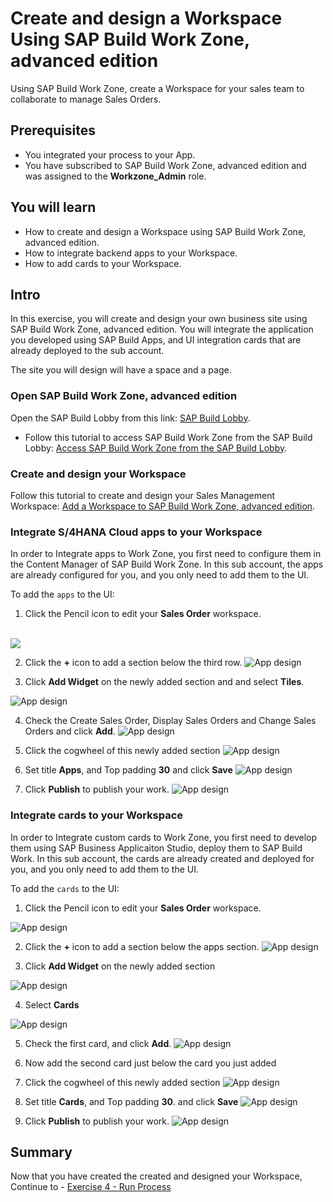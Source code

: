 # Create and design a Workspace Using SAP Build Work Zone, advanced edition
<!-- description --> Using SAP Build Work Zone, create a Workspace for your sales team to collaborate to manage Sales Orders.

 ## Prerequisites
- You integrated your process to your App.
- You have subscribed to SAP Build Work Zone, advanced edition and was assigned to the **Workzone_Admin** role.



## You will learn
- How to create and design a Workspace using SAP Build Work Zone, advanced edition.
- How to integrate backend apps to your Workspace.
- How to add cards to your Workspace.



## Intro
In this exercise, you will create and design your own business site using SAP Build Work Zone, advanced edition. You will integrate the application you developed using SAP Build Apps, and UI integration cards that are already deployed to the sub account.

The site you will design will have a space and a page.


### Open SAP Build Work Zone, advanced edition
Open the SAP Build Lobby from this link:  [SAP Build Lobby](https://ad163-hxj0v9xc.eu10.build.cloud.sap/lobby).

  - Follow this tutorial to access SAP Build Work Zone from the SAP Build Lobby: [Access SAP Build Work Zone from the SAP Build Lobby](https://developers.sap.com/tutorials/workzone-access-sap-build.html).

### Create and design your Workspace
Follow this tutorial to create and design your Sales Management Workspace:  [Add a Workspace to SAP Build Work Zone, advanced edition](https://developers.sap.com/tutorials/workzone-build-2-workspace.html).

### Integrate S/4HANA Cloud apps to your Workspace

In order to Integrate apps to Work Zone, you first need to configure them in the Content Manager of SAP Build Work Zone.
In this sub account, the apps are already configured for you, and you only need to add them to the UI.

To add the `apps` to the UI:
  1. Click the Pencil icon to edit your **Sales Order** workspace.

<br>![](/exercises/3_CreateWorkdpace/images/EditWorkpage_1.png)

  2. Click the **+** icon to add a section below the third row.
  ![App design](EditWorkpage_2.png)

  3. Click **Add Widget** on the newly added section and and select **Tiles**.

  ![App design](EditWorkpage_3.png)
  
  4. Check the Create Sales Order, Display Sales Orders and Change Sales Orders and click **Add**.
  ![App design](EditWorkpage_4.png)

  6. Click the cogwheel of this newly added section
![App design](EditWorkpage_5.png)

  7. Set title **Apps**, and Top padding **30** and click **Save**
     ![App design](EditWorkpage_6.png)
     
  9. Click **Publish** to publish your work.
     ![App design](EditWorkpage_7.png)


### Integrate cards to your Workspace

In order to Integrate custom cards to Work Zone, you first need to develop them using SAP Business Applicaiton Studio, deploy them to SAP Build Work. 
In this sub account, the cards are already created and deployed for you, and you only need to add them to the UI.

To add the `cards` to the UI:
  1. Click the Pencil icon to edit your **Sales Order** workspace.

  ![App design](EditWorkpage_1.png)


  2. Click the **+** icon to add a section below the apps section.
  ![App design](AddCards_2.png)

  3. Click **Add Widget** on the newly added section 

  ![App design](AddCards_3.png)
  
  4. Select **Cards**
  
  ![App design](AddCards_4.png)
  
  5. Check the first card, and click **Add**.
  ![App design](AddCards_4.png)

  6. Now add the second card just below the card you just added
  7.  Click the cogwheel of this newly added section 
![App design](AddCards_5.png)

  8. Set title **Cards**, and Top padding **30**. and click **Save**
![App design](EditWorkpage_6.png)
  
  9. Click **Publish** to publish your work.
![App design](EditWorkpage_7.png)






## Summary

Now that you have created the created and designed your Workspace,
<br>Continue to - [Exercise 4 - Run Process](../4_RunProcess/README.md)
